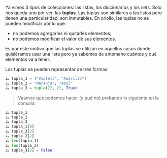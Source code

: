 Ya vimos 3 tipos de colecciones: las listas, los diccionarios y los sets. Solo nos queda uno por ver, las **tuplas**. Las tuplas son similares a las listas pero tienen una particularidad, son inmutables. En criollo, las tuplas no se pueden modificar por lo que:

* no podemos agregarles ni quitarles elementos;
* no podemos modificar el valor de sus elementos.

Es por este motivo que las tuplas se utilizan en aquellos casos donde quisiéramos usar una lista pero ya sabemos de antemano cuántos y qué elementos va a tener. 

Las tuplas se pueden representar de tres formas:

```python
ム tupla_1 = ("Violeta", "Amarillo")
ム tupla_2 = "Naranja", "Azul"
ム tupla_3 = tuple(22, 22, True)
```

> Veamos qué podemos hacer (y qué no) probando lo siguiente en la consola:
>
```python
ム tupla_1
ム tupla_2
ム tupla_3
ム tupla_1[0]
ム tupla_3[2]
ム tupla_2[2]
ム len(tupla_1)
ム len(tupla_3)
ム tupla_3[2] = False
```